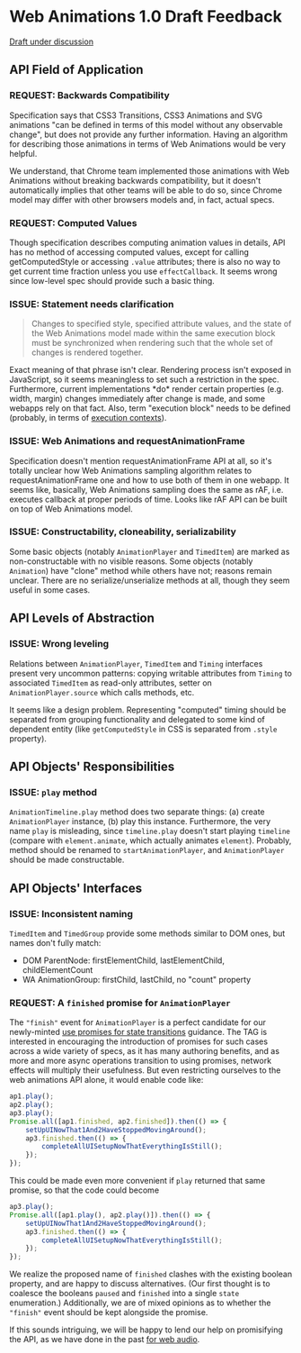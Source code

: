 # Web Animations 1.0 Draft Feedback

[Draft under discussion](http://dev.w3.org/fxtf/web-animations/)

## API Field of Application

### REQUEST: Backwards Compatibility
Specification says that CSS3 Transitions, CSS3 Animations and SVG animations "can be defined in terms of this model without any observable change", but does not provide any further information. Having an algorithm for describing those animations in terms of Web Animations would be very helpful.

We understand, that Chrome team implemented those animations with Web Animations without breaking backwards compatibility, but it doesn't automatically implies that other teams will be able to do so, since Chrome model may differ with other browsers models and, in fact, actual specs.

### REQUEST: Computed Values
Though specification describes computing animation values in details, API has no method of accessing computed values, except for calling getComputedStyle or accessing `.value` attributes; there is also no way to get current time fraction unless you use `effectCallback`. It seems wrong since low-level spec should provide such a basic thing.

### ISSUE: Statement needs clarification
<blockquote>Changes to specified style, specified attribute values, and the state of the Web Animations model made within the same execution block must be synchronized when rendering such that the whole set of changes is rendered together.</blockquote>
Exact meaning of that phrase isn't clear. Rendering process isn't exposed in JavaScript, so it seems meaningless to set such a restriction in the spec. Furthermore, current implementations *do* render certain properties (e.g. width, margin) changes immediately after change is made, and some webapps rely on that fact.
Also, term "execution block" needs to be defined (probably, in terms of <a href="http://people.mozilla.org/~jorendorff/es6-draft.html#sec-execution-contexts">execution contexts</a>).

### ISSUE: Web Animations and requestAnimationFrame
Specification doesn't mention requestAnimationFrame API at all, so it's totally unclear how Web Animations sampling algorithm relates to requestAnimationFrame one and how to use both of them in one webapp. It seems like, basically, Web Animations sampling does the same as rAF, i.e. executes callback at proper periods of time. Looks like rAF API can be built on top of Web Animations model.

### ISSUE: Constructability, cloneability, serializability
Some basic objects (notably `AnimationPlayer` and `TimedItem`) are marked as non-constructable with no visible reasons.
Some objects (notably `Animation`) have "clone" method while others have not; reasons remain unclear.
There are no serialize/unserialize methods at all, though they seem useful in some cases.

## API Levels of Abstraction

### ISSUE: Wrong leveling
Relations between `AnimationPlayer`, `TimedItem` and `Timing` interfaces present very uncommon patterns: copying writable attributes from `Timing` to associated `TimedItem` as read-only attributes, setter on `AnimationPlayer.source` which calls methods, etc.

It seems like a design problem. Representing "computed" timing should be separated from grouping functionality and delegated to some kind of dependent entity (like `getComputedStyle` in CSS is separated from `.style` property).

## API Objects' Responsibilities

### ISSUE: `play` method
`AnimationTimeline.play` method does two separate things: (a) create `AnimationPlayer` instance, (b) play this instance. Furthermore, the very name `play` is misleading, since `timeline.play` doesn't start playing `timeline` (compare with `element.animate`, which actually animates `element`). Probably, method should be renamed to `startAnimationPlayer`, and `AnimationPlayer` should be made constructable.

## API Objects' Interfaces

### ISSUE: Inconsistent naming
`TimedItem` and `TimedGroup` provide some methods similar to DOM ones, but names don't fully match:
  * DOM ParentNode: firstElementChild, lastElementChild, childElementCount
  * WA AnimationGroup: firstChild, lastChild, no "count" property

### REQUEST: A `finished` promise for `AnimationPlayer`

The `"finish"` event for `AnimationPlayer` is a perfect candidate for our newly-minted [use promises for state transitions](https://github.com/w3ctag/promises-guide#more-general-state-transitions) guidance. The TAG is interested in encouraging the introduction of promises for such cases across a wide variety of specs, as it has many authoring benefits, and as more and more async operations transition to using promises, network effects will multiply their usefulness. But even restricting ourselves to the web animations API alone, it would enable code like:

```js
ap1.play();
ap2.play();
ap3.play();
Promise.all([ap1.finished, ap2.finished]).then(() => {
    setUpUINowThat1And2HaveStoppedMovingAround();
    ap3.finished.then(() => {
        completeAllUISetupNowThatEverythingIsStill();
    });
});
```

This could be made even more convenient if `play` returned that same promise, so that the code could become

```js
ap3.play();
Promise.all([ap1.play(), ap2.play()]).then(() => {
    setUpUINowThat1And2HaveStoppedMovingAround();
    ap3.finished.then(() => {
        completeAllUISetupNowThatEverythingIsStill();
    });
});
```

We realize the proposed name of `finished` clashes with the existing boolean property, and are happy to discuss alternatives. (Our first thought is to coalesce the booleans `paused` and `finished` into a single `state` enumeration.) Additionally, we are of mixed opinions as to whether the `"finish"` event should be kept alongside the promise.

If this sounds intriguing, we will be happy to lend our help on promisifying the API, as we have done in the past [for web audio](https://github.com/WebAudio/web-audio-api/issues/252).
